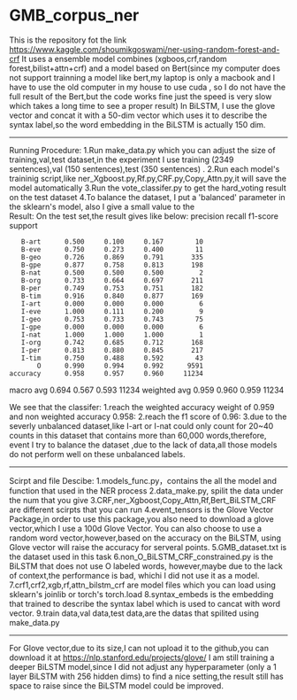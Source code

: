# GMB_corpus_ner
This is the repository fot the link https://www.kaggle.com/shoumikgoswami/ner-using-random-forest-and-crf
It uses a ensemble model combines (xgboos,crf,random forest,bilist+attn+crf) and a model based on Bert(since my computer does not support trainning a model like bert,my laptop is only a macbook and I have to use the old computer in my house to use cuda , so I do not have the full result of the Bert,but the code works fine just the speed is very slow which takes a long time to see a proper result)
In BiLSTM, I use the glove vector and concat it with a 50-dim vector which uses it to describe the syntax label,so the word embedding in the BiLSTM is actually 150 dim.

--------------------------------------------------------------------------------------------------------------------------

Running Procedure:
1.Run make_data.py which you can adjust the size of training,val,test dataset,in the experiment  I use training (2349 sentences),val (150 sentences),test (350 sentences) .
2.Run each model's traininig script,like ner_Xgboost.py,Rf.py,CRF.py,Copy_Attn.py,it will save the model automatically
3.Run the vote_classifer.py to get the hard_voting result on the test dataset
4.To balance the dataset, I put a 'balanced' parameter in the sklearn's model, also I give a small value to the  
Result:
On the test set,the result gives like below:
               precision    recall  f1-score   support

       B-art      0.500     0.100     0.167        10
       B-eve      0.750     0.273     0.400        11
       B-geo      0.726     0.869     0.791       335
       B-gpe      0.877     0.758     0.813       198
       B-nat      0.500     0.500     0.500         2
       B-org      0.733     0.664     0.697       211
       B-per      0.749     0.753     0.751       182
       B-tim      0.916     0.840     0.877       169
       I-art      0.000     0.000     0.000         6
       I-eve      1.000     0.111     0.200         9
       I-geo      0.753     0.733     0.743        75
       I-gpe      0.000     0.000     0.000         6
       I-nat      1.000     1.000     1.000         1
       I-org      0.742     0.685     0.712       168
       I-per      0.813     0.880     0.845       217
       I-tim      0.750     0.488     0.592        43
           O      0.990     0.994     0.992      9591
    accuracy      0.958     0.957     0.960     11234
   macro avg      0.694     0.567     0.593     11234
weighted avg      0.959     0.960     0.959     11234

We see that the classifer:
1.reach the weighted accuracy weight of 0.959 and non weighted accuracy 0.958: 
2.reach the f1 score of 0.96:
3.due to the severly unbalanced dataset,like I-art or I-nat could only count for 20~40 counts in this dataset that contains more than 60,000 words,therefore, event I try to balance the dataset ,due to the lack of data,all those models do not perform well on these unbalanced labels.

--------------------------------------------------------------------------------------------------------------------------

Scirpt and file Descibe:
1.models_func.py，contains the all the model and function that used in the NER process
2.data_make.py, spilit the data under the num that you give
3.CRF,ner_Xgboost,Copy_Attn,Rf,Bert_BiLSTM_CRF are different scirpts that you can run
4.event_tensors is the Glove Vector Package,in order to use this package,you also need to download a glove vector,which I use a 100d Glove Vector. You can also choose to use a random word vector,however,based on the accuracy on the BiLSTM, using Glove vector will raise the accuracy for serveral points.
5.GMB_dataset.txt is the dataset used in this task
6.non_O_BiLSTM_CRF_constrained.py is the BiLSTM that does not use O labeled words, however,maybe due to the lack of context,the performance is bad, whichi I did not use it as a model.
7.crf1,crf2,xgb,rf,attn_bilstm_crf are model files which you can load using sklearn's joinlib or torch's torch.load
8.syntax_embeds is the embedding that trained to describe the syntax label which is used to cancat with word vector.
9.train data,val data,test data,are the datas that spilited using make_data.py

--------------------------------------------------------------------------------------------------------------------------

For Glove vector,due to its size,I can not upload it to the github,you can download it at https://nlp.stanford.edu/projects/glove/
I am still training a deeper BiLSTM model,since I did not adjust any hyperparameter (only a 1 layer BiLSTM with 256 hidden dims) to find a nice setting,the result still has space to raise since the BiLSTM model could be improved.
